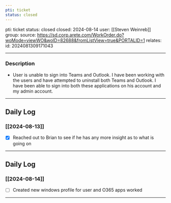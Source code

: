 ```yaml
---
pti: ticket
status: closed
---
```

pti: ticket 
status: closed
closed: 2024-08-14
user: [[Steven Weinreb]]
group: 
source: https://sd.corp.arete.com/WorkOrder.do?woMode=viewWO&woID=82688&fromListView=true&PORTALID=1
relates: 
id: 2024081309171043

---
### Description
- User is unable to sign into Teams and Outlook. I have been working with the users and have attempted to uninstall both Teams and Outlook. I have been able to sign into both these applications on his account and my admin account.
---
## Daily Log
### [[2024-08-13]]
- [x] Reached out to Brian to see if he has any more insight as to what is going on
---
## Daily Log
### [[2024-08-14]]
- [ ] Created new windows profile for user and O365 apps worked
---








